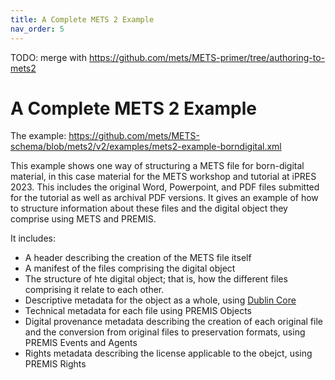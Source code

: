 ```yaml
---
title: A Complete METS 2 Example
nav_order: 5
---
```


TODO: merge with https://github.com/mets/METS-primer/tree/authoring-to-mets2

# A Complete METS 2 Example

The example: https://github.com/mets/METS-schema/blob/mets2/v2/examples/mets2-example-borndigital.xml

This example shows one way of structuring a METS file for born-digital material, in this case material for the METS workshop and tutorial at iPRES 2023. This includes the original Word, Powerpoint, and PDF files submitted for the tutorial as well as archival PDF versions. It gives an example of how to structure information about these files and the digital object they comprise using METS and PREMIS.

It includes:

* A header describing the creation of the METS file itself
* A manifest of the files comprising the digital object
* The structure of hte digital object; that is, how the different files comprising it relate to each other.
* Descriptive metadata for the object as a whole, using [Dublin Core](https://www.dublincore.org/)
* Technical metadata for each file using PREMIS Objects
* Digital provenance metadata describing the creation of each original file and the conversion from original files to preservation formats, using PREMIS Events and Agents
* Rights metadata describing the license applicable to the obejct, using PREMIS Rights


